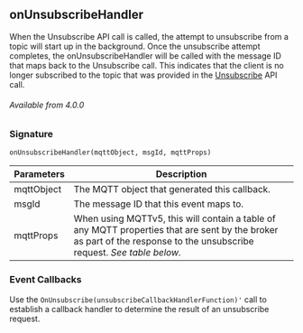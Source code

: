 ## onUnsubscribeHandler

When the Unsubscribe API call is called, the attempt to unsubscribe from a topic will start up in the background. Once the unsubscribe attempt completes, the onUnsubscribeHandler will be called with the message ID that maps back to the Unsubscribe call. This indicates that the client is no longer subscribed to the topic that was provided in the [Unsubscribe][1] API call.


###### Available from 4.0.0


### Signature

`onUnsubscribeHandler(mqttObject, msgId, mqttProps)`


| Parameters | Description                                                                                                                                                             |
| ---------- | ----------------------------------------------------------------------------------------------------------------------------------------------------------------------- |
| mqttObject | The MQTT object that generated this callback.                                                                                                                           |
| msgId      | The message ID that this event maps to.                                                                                                                                 |
| mqttProps  | When using MQTTv5, this will contain a table of any MQTT properties that are sent by the broker as part of the response to the unsubscribe request.  _See table below._ |

### Event Callbacks

Use the `OnUnsubscribe(unsubscribeCallbackHandlerFunction)'` call to establish a callback handler to determine the result of an unsubscribe request.

[1]:	https://snap-one.github.io/docs-driverworks-api-4.0.0-beta/#mqtt-lua-apis-unsubscribe